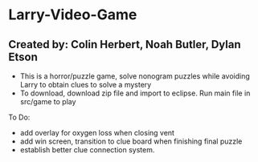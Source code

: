 # Larry-Video-Game
## Created by: Colin Herbert, Noah Butler, Dylan Etson

- This is a horror/puzzle game, solve nonogram puzzles while avoiding Larry to obtain clues to solve a mystery
- To download, download zip file and import to eclipse. Run main file in src/game to play


To Do: 
- add overlay for oxygen loss when closing vent
- add win screen, transition to clue board when finishing final puzzle
- establish better clue connection system.
